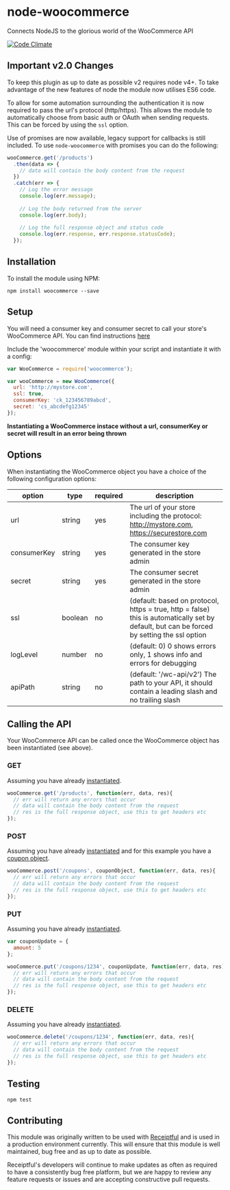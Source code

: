 # node-woocommerce
Connects NodeJS to the glorious world of the WooCommerce API

[![Code Climate](https://codeclimate.com/repos/5551dd2f6956804225000037/badges/4935563d1fc24b707863/gpa.svg)](https://codeclimate.com/repos/5551dd2f6956804225000037/feed)

## Important v2.0 Changes

To keep this plugin as up to date as possible v2 requires node v4+. To take advantage of the new features of node the module now utilises ES6 code.

To allow for some automation surrounding the authentication it is now required to pass the url's protocol (http/https). This allows the module to automatically choose from basic auth or OAuth when sending requests. This can be forced by using the `ssl` option.

Use of promises are now available, legacy support for callbacks is still included. To use `node-woocommerce` with promises you can do the following:
```javascript
wooCommerce.get('/products')
  .then(data => {
    // data will contain the body content from the request
  })
  .catch(err => {
    // Log the error message
    console.log(err.message);
    
    // Log the body returned from the server
    console.log(err.body);
    
    // Log the full response object and status code
    console.log(err.response, err.response.statusCode);
  });
```

## Installation

To install the module using NPM:

```
npm install woocommerce --save
```

## Setup

You will need a consumer key and consumer secret to call your store's WooCommerce API. You can find instructions [here](http://docs.woothemes.com/document/woocommerce-rest-api/)

Include the 'woocommerce' module within your script and instantiate it with a config:

```javascript
var WooCommerce = require('woocommerce');

var wooCommerce = new WooCommerce({
  url: 'http://mystore.com',
  ssl: true,
  consumerKey: 'ck_123456789abcd',
  secret: 'cs_abcdefg12345'
});
```

**Instantiating a WooCommerce instace without a url, consumerKey or secret will result in an error being thrown**

## Options

When instantiating the WooCommerce object you have a choice of the following configuration options:

| option      | type    | required | description                                                                                                                         |
|-------------|---------|----------|-------------------------------------------------------------------------------------------------------------------------------------|
| url         | string  | yes      | The url of your store including the protocol: http://mystore.com, https://securestore.com                                                                       |
| consumerKey | string  | yes      | The consumer key generated in the store admin                                                                                       |
| secret      | string  | yes      | The consumer secret generated in the store admin                                                                                    |
| ssl         | boolean | no       | (default: based on protocol, https = true, http = false) this is automatically set by default, but can be forced by setting the ssl option                                                               |
| logLevel    | number  | no       | (default: 0) 0 shows errors only, 1 shows info and errors for debugging                                                             |
| apiPath     | string  | no       | (default: '/wc-api/v2') The path to your API, it should contain a leading slash and no trailing slash                               |

## Calling the API

Your WooCommerce API can be called once the WooCommerce object has been instantiated (see above).

### GET

Assuming you have already [instantiated](#setup).

```javascript
wooCommerce.get('/products', function(err, data, res){
  // err will return any errors that occur
  // data will contain the body content from the request
  // res is the full response object, use this to get headers etc
});
```

### POST

Assuming you have already [instantiated](#setup) and for this example you have a [coupon object](http://woothemes.github.io/woocommerce-rest-api-docs/#create-a-coupon).

```javascript
wooCommerce.post('/coupons', couponObject, function(err, data, res){
  // err will return any errors that occur
  // data will contain the body content from the request
  // res is the full response object, use this to get headers etc
});
```

### PUT

Assuming you have already [instantiated](#setup).

```javascript
var couponUpdate = {
  amount: 5
};

wooCommerce.put('/coupons/1234', couponUpdate, function(err, data, res){
  // err will return any errors that occur
  // data will contain the body content from the request
  // res is the full response object, use this to get headers etc
});
```

### DELETE

Assuming you have already [instantiated](#setup).

```javascript
wooCommerce.delete('/coupons/1234', function(err, data, res){
  // err will return any errors that occur
  // data will contain the body content from the request
  // res is the full response object, use this to get headers etc
});
```

## Testing

```
npm test
```

## Contributing

This module was originally written to be used with [Receiptful](https://receiptful.com) and is used in a production environment currently. This will ensure that this module is well maintained, bug free and as up to date as possible.

Receiptful's developers will continue to make updates as often as required to have a consistently bug free platform, but we are happy to review any feature requests or issues and are accepting constructive pull requests.
